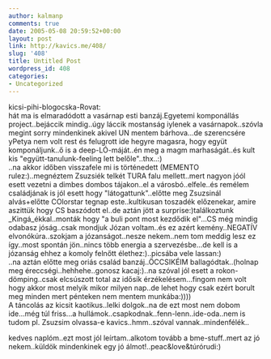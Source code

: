 ```yaml
---
author: kalmanp
comments: true
date: 2005-05-08 20:59:52+00:00
layout: post
link: http://kavics.me/408/
slug: '408'
title: Untitled Post
wordpress_id: 408
categories:
- Uncategorized
---
```


kicsi-pihi-blogocska-Rovat:  
hát ma is elmaradódott a vasárnap esti banzáj.Egyetemi komponállás project..bejáccik mindig..úgy láccik mostanság iylenek a vasárnapok..szóvla megint sorry mindenkinek akivel UN mentem bárhova...de szerencsére yPetya nem volt rest és felugrott ide hegyre magasra, hogy együt komponáljunk..ő is a deep-LÓ-máját..én meg a magm marhaságát..és kult kis "együtt-tanulunk-feeling lett belőle"..thx..:)  
..na akkor időben visszafele mi is történedett (MEMENTO rulez:)..megnéztem Zsuzsiék telkét TURA falu mellett..mert nagyon jóól esett vezetni a dimbes dombos tájakon..el a városbó..elfele..és remélem családjának is jól esett hogy "látogattunk"..előtte meg Zsuzsinál alvás+előtte COlorstar tegnap este..kultikusan toszadék előzenekar, amire aszittük hogy CS baszódott el..de aztán jött a surprise:)találkoztunk _Kingá_ékkal..monták hogy "a buli pont most kezdődik el"...CS még mindig odabasz jóság..csak mondjuk Józan voltam..és ez azért kemény..NEGATÍV elvonókúra..szokjam a józanságot..nesze nekem..nem tom meddig lesz ez így..most spontán jön..nincs több energia a szervezésbe...de kell is a józanság ehhez a komoly felnőtt élethez:)..picsába vele lassan:)  
..na aztán előtte meg oriás család banzáj..ÖCCSIKÉIM ballagódtak..(holnap meg éreccségi..hehhehe..gonosz kacaj:)..na szóval jól esett a rokon-dömping..csak elcsúszott total az idősík érzékelésem...fingom nem volt hogy akkor most melyik mikor milyen nap..de lehet hogy csak ezért borult meg minden mert pénteken nem mentem munkába:))))  
A táncolás az kicsit kaotikus..lelki dolgok..na de ezt most nem dobom ide...még túl friss...a hullámok..csapkodnak..fenn-lenn..ide-oda..nem is tudom pl. Zsuzsim olvassa-e kavics..hmm..szóval vannak..mindenfélék..




kedves naplóm..ezt most jól leírtam..alkotom tovább a bme-stuff..mert az jó nekem..küldök mindenkinek egy jó álmot!..peac&love&túrórudi:)
